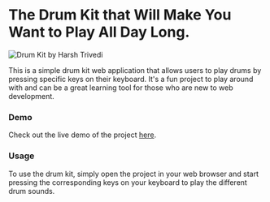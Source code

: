 # The Drum Kit that Will Make You Want to Play All Day Long.

![Drum Kit by Harsh Trivedi](https://raw.github.com/harsh98trivedi/Drum-Kit/master/meta.jpg)

This is a simple drum kit web application that allows users to play drums by pressing specific keys on their keyboard. It's a fun project to play around with and can be a great learning tool for those who are new to web development.

### Demo
Check out the live demo of the project [here](https://harsh98trivedi.github.io/Drum-Kit/).

### Usage
To use the drum kit, simply open the project in your web browser and start pressing the corresponding keys on your keyboard to play the different drum sounds.